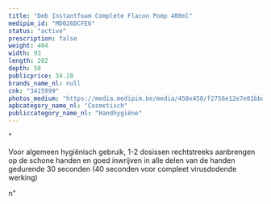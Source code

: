 ```yaml
---
title: "Deb Instantfoam Complete Flacon Pomp 400ml"
medipim_id: "MD026DCFE6"
status: "active"
prescription: false
weight: 404
width: 93
length: 202
depth: 58
publicprice: 34.28
brands_name_nl: null
cnk: "3415999"
photos_medium: "https://media.medipim.be/media/450x450/f2756e12e7e01bbd8d5d4c1b01d49567.jpg"
apbcategory_name_nl: "Cosmetisch"
publiccategory_name_nl: "Handhygiëne"
---
```

"<p><span>Voor algemeen hygiënisch gebruik, 1-2 dosissen rechtstreeks aanbrengen op de schone handen en goed inwrijven in alle delen van de handen gedurende 30 seconden (40 seconden voor compleet virusdodende werking)</span></p>n"
